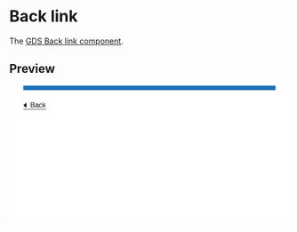 Back link
=========

The [GDS Back link component].


Preview
-------

![Preview][Preview]


[GDS Back link component]: https://design-system.service.gov.uk/components/back-link/
[Preview]: ../../__image_snapshots__/storyshots-itest-ts-image-storyshots-components-back-link-text-1-snap.png

